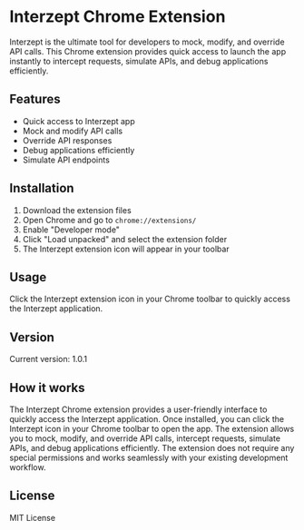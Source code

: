 # Interzept Chrome Extension

Interzept is the ultimate tool for developers to mock, modify, and override API calls. This Chrome extension provides quick access to launch the app instantly to intercept requests, simulate APIs, and debug applications efficiently.

## Features

- Quick access to Interzept app
- Mock and modify API calls
- Override API responses
- Debug applications efficiently
- Simulate API endpoints

## Installation

1. Download the extension files
2. Open Chrome and go to `chrome://extensions/`
3. Enable "Developer mode"
4. Click "Load unpacked" and select the extension folder
5. The Interzept extension icon will appear in your toolbar

## Usage

Click the Interzept extension icon in your Chrome toolbar to quickly access the Interzept application.

## Version

Current version: 1.0.1

## How it works

The Interzept Chrome extension provides a user-friendly interface to quickly access the Interzept application. Once installed, you can click the Interzept icon in your Chrome toolbar to open the app. The extension allows you to mock, modify, and override API calls, intercept requests, simulate APIs, and debug applications efficiently. The extension does not require any special permissions and works seamlessly with your existing development workflow.

## License

MIT License
